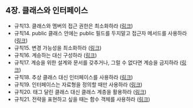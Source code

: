 ## 4장. 클래스와 인터페이스

- 규칙13. 클래스와 멤버의 접근 권한은 최소화하라 ([링크](rule13.md))
- 규칙14. public 클래스 안에는 public 필드를 두지말고 접근자 메서드를 사용하라 ([링크](rule14.md))
- 규칙15. 변경 가능성을 최소화하라 ([링크](rule15.md))
- 규칙16. 계승하는 대신 구성하라 ([링크](rule16.md))
- 규칙17. 계승을 위한 설계와 문서를 갖추거나, 그럴 수 없다면 계승을 금지하라 ([링크](rule17.md))
- 규칙18. 추상 클래스 대신 인터페이스를 사용하라 ([링크](rule18.md))
- 규칙19. 인터페이스는 자료형을 정의할 때만 사용하라 ([링크](rule19.md))
- 규칙20. 태그 달린 클래스 대신 클래스 계층을 활용하라 ([링크](rule20.md))
- 규칙21. 전략을 표현하고 싶을 때는 함수 객체를 사용하라 ([링크](rule21.md))
